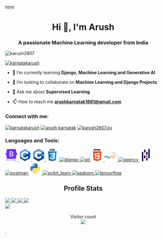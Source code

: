 
html
<h1 align="center">Hi 👋, I'm Arush</h1>
<h3 align="center">A passionate Machine Learning developer from India</h3>

<p align="left"> <img src="https://komarev.com/ghpvc/?username=karush2807&label=Profile%20views&color=0e75b6&style=flat" alt="karush2807" /> </p>

<p align="left"> <a href="https://twitter.com/karnatakarush" target="blank"><img src="https://img.shields.io/twitter/follow/karnatakarush?logo=twitter&style=for-the-badge" alt="karnatakarush" /></a> </p>

- 🌱 I’m currently learning **Django, Machine Learning and Generative AI**

- 👯 I’m looking to collaborate on **Machine Learning and Django Projects**

- 💬 Ask me about **Supervised Learning**

- 📫 How to reach me **arushkarnatak1881@gmail.com**

<h3 align="left">Connect with me:</h3>
<p align="left">
<a href="https://twitter.com/karnatakarush" target="blank"><img align="center" src="https://raw.githubusercontent.com/rahuldkjain/github-profile-readme-generator/master/src/images/icons/Social/twitter.svg" alt="karnatakarush" height="30" width="40" /></a>
<a href="https://linkedin.com/in/arush-karnatak-894bb52a1/" target="blank"><img align="center" src="https://raw.githubusercontent.com/rahuldkjain/github-profile-readme-generator/master/src/images/icons/Social/linked-in-alt.svg" alt="arush karnatak" height="30" width="40" /></a>
<a href="https://instagram.com/karush2807.py" target="blank"><img align="center" src="https://raw.githubusercontent.com/rahuldkjain/github-profile-readme-generator/master/src/images/icons/Social/instagram.svg" alt="karush2807.py" height="30" width="40" /></a>
</p>

<h3 align="left">Languages and Tools:</h3>
<p align="left"> <a href="https://getbootstrap.com" target="_blank" rel="noreferrer"> <img src="https://raw.githubusercontent.com/devicons/devicon/master/icons/bootstrap/bootstrap-plain-wordmark.svg" alt="bootstrap" width="40" height="40"/> </a> <a href="https://www.cprogramming.com/" target="_blank" rel="noreferrer"> <img src="https://raw.githubusercontent.com/devicons/devicon/master/icons/c/c-original.svg" alt="c" width="40" height="40"/> </a> <a href="https://www.w3schools.com/cpp/" target="_blank" rel="noreferrer"> <img src="https://raw.githubusercontent.com/devicons/devicon/master/icons/cplusplus/cplusplus-original.svg" alt="cplusplus" width="40" height="40"/> </a> <a href="https://www.w3schools.com/css/" target="_blank" rel="noreferrer"> <img src="https://raw.githubusercontent.com/devicons/devicon/master/icons/css3/css3-original-wordmark.svg" alt="css3" width="40" height="40"/> </a> <a href="https://www.djangoproject.com/" target="_blank" rel="noreferrer"> <img src="https://cdn.worldvectorlogo.com/logos/django.svg" alt="django" width="40" height="40"/> </a> <a href="https://git-scm.com/" target="_blank" rel="noreferrer"> <img src="https://www.vectorlogo.zone/logos/git-scm/git-scm-icon.svg" alt="git" width="40" height="40"/> </a> <a href="https://www.w3.org/html/" target="_blank" rel="noreferrer"> <img src="https://raw.githubusercontent.com/devicons/devicon/master/icons/html5/html5-original-wordmark.svg" alt="html5" width="40" height="40"/> </a> <a href="https://www.mysql.com/" target="_blank" rel="noreferrer"> <img src="https://raw.githubusercontent.com/devicons/devicon/master/icons/mysql/mysql-original-wordmark.svg" alt="mysql" width="40" height="40"/> </a> <a href="https://opencv.org/" target="_blank" rel="noreferrer"> <img src="https://www.vectorlogo.zone/logos/opencv/opencv-icon.svg" alt="opencv" width="40" height="40"/> </a> <a href="https://pandas.pydata.org/" target="_blank" rel="noreferrer"> <img src="https://raw.githubusercontent.com/devicons/devicon/2ae2a900d2f041da66e950e4d48052658d850630/icons/pandas/pandas-original.svg" alt="pandas" width="40" height="40"/> </a> <a href="https://postman.com" target="_blank" rel="noreferrer"> <img src="https://www.vectorlogo.zone/logos/getpostman/getpostman-icon.svg" alt="postman" width="40" height="40"/> </a> <a href="https://www.python.org" target="_blank" rel="noreferrer"> <img src="https://raw.githubusercontent.com/devicons/devicon/master/icons/python/python-original.svg" alt="python" width="40" height="40"/> </a> <a href="https://scikit-learn.org/" target="_blank" rel="noreferrer"> <img src="https://upload.wikimedia.org/wikipedia/commons/0/05/Scikit_learn_logo_small.svg" alt="scikit_learn" width="40" height="40"/> </a> <a href="https://seaborn.pydata.org/" target="_blank" rel="noreferrer"> <img src="https://seaborn.pydata.org/_images/logo-mark-lightbg.svg" alt="seaborn" width="40" height="40"/> </a> <a href="https://www.tensorflow.org" target="_blank" rel="noreferrer"> <img src="https://www.vectorlogo.zone/logos/tensorflow/tensorflow-icon.svg" alt="tensorflow" width="40" height="40"/> </a> </p>

<h2 align="center">Profile Stats</h2>


<a href="https://github.com/Karush2807">
   <img height="155em" src="http://github-profile-summary-cards.vercel.app/api/cards/profile-details?username=Karuah2807&theme=algolia"/>
   <img height="155em" src="http://github-profile-summary-cards.vercel.app/api/cards/most-commit-language?username=Karuah2807&theme=algolia" />
   <img height="191em" src="https://github-readme-stats.vercel.app/api?username=Karush2807&hide_border=true&show=reviews,prs_merged,prs_merged_percentage&theme=algolia" />
    <img height="191em" src="https://github-readme-streak-stats.herokuapp.com/?user=Karush2807&theme=algolia&hide_border=true&stroke=0000"  />
</a>
  <br>

  <img width="808" src="https://github-readme-activity-graph.vercel.app/graph?username=Karush2807&bg_color=050f2c&color=00aeff&line=00aeff&point=ffffff&area=true&hide_border=true"/>
     
<!--
<img width='500' alt= "stats card" src="https://github-readme-streak-stats.herokuapp.com/?user=PranavBarthwal&theme=algolia&hide_border=false&stroke=0000"/>
<br/>
<img src="https://github-readme-stats.vercel.app/api?username=PranavBarthwal&show=reviews,prs_merged,prs_merged_percentage&theme=algolia" title="GitHub Stats" alt="GitHub Stats" width='500'  />

<div align="center">
<img src="http://github-profile-summary-cards.vercel.app/api/cards/profile-details?username=PranavBarthwal&theme=algolia"/><br />
</div>
-->

<!-- <div style="display: flex;">
    <img src="https://github-readme-stats.vercel.app/api?username=PranavBarthwal&show_icons=true&theme=algolia" alt="GitHub Stats" width="350">
  <img alt= "stats card"  width="375" src="https://github-readme-streak-stats.herokuapp.com/?user=PranavBarthwal&theme=algolia&hide_border=false&stroke=0000"/>
</div> -->


<p align="center"> 
  Visitor count<br>
  <img src="https://profile-counter.glitch.me/Karush2807/count.svg" />
</p>

</div>





.
